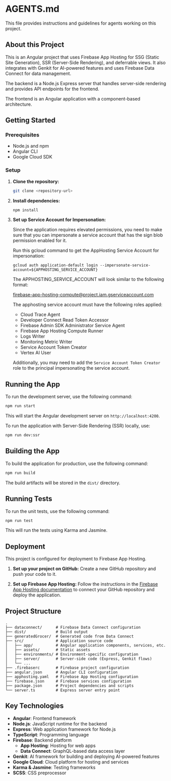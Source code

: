 # AGENTS.md

This file provides instructions and guidelines for agents working on this project.

## About this Project

This is an Angular project that uses Firebase App Hosting for SSG (Static Site Generation), SSR (Server-Side Rendering), and deferrable views. It also integrates with Genkit for AI-powered features and uses Firebase Data Connect for data management.

The backend is a Node.js Express server that handles server-side rendering and provides API endpoints for the frontend.

The frontend is an Angular application with a component-based architecture.

## Getting Started

### Prerequisites

- Node.js and npm
- Angular CLI
- Google Cloud SDK

### Setup

1.  **Clone the repository:**
    ```bash
    git clone <repository-url>
    ```

2.  **Install dependencies:**
    ```bash
    npm install
    ```

3.  **Set up Service Account for Impersonation:**

    Since the application requires elevated permissions, you need to make sure that you can impersonate a service account that has the sign blob permission enabled for it.

    Run this gcloud command to get the AppHosting Service Account for impersonation:

    ```
    gcloud auth application-default login --impersonate-service-account=${APPHOSTING_SERVICE_ACCOUNT}
    ```

    The APPHOSTING_SERVICE_ACCOUNT will look similar to the following format:

    firebase-app-hosting-compute@project.iam.gserviceaccount.com

    The apphosting service account must have the following roles applied:

    *   Cloud Trace Agent
    *   Developer Connect Read Token Accessor
    *   Firebase Admin SDK Administrator Service Agent
    *   Firebase App Hosting Compute Runner
    *   Logs Writer
    *   Monitoring Metric Writer
    *   Service Account Token Creator
    *   Vertex AI User

    Additionally, you may need to add the `Service Account Token Creator` role to the principal impersonating the service account.

## Running the App

To run the development server, use the following command:

```bash
npm run start
```

This will start the Angular development server on `http://localhost:4200`.

To run the application with Server-Side Rendering (SSR) locally, use:

```bash
npm run dev:ssr
```

## Building the App

To build the application for production, use the following command:

```bash
npm run build
```

The build artifacts will be stored in the `dist/` directory.

## Running Tests

To run the unit tests, use the following command:

```bash
npm run test
```

This will run the tests using Karma and Jasmine.

## Deployment

This project is configured for deployment to Firebase App Hosting.

1.  **Set up your project on GitHub:**
    Create a new GitHub repository and push your code to it.

2.  **Set up Firebase App Hosting:**
    Follow the instructions in the [Firebase App Hosting documentation](https://firebase.google.com/docs/app-hosting/get-started#step-1:) to connect your GitHub repository and deploy the application.

## Project Structure

```
.
├── dataconnect/      # Firebase Data Connect configuration
├── dist/             # Build output
├── generatedGrocer/  # Generated code from Data Connect
├── src/              # Application source code
│   ├── app/          # Angular application components, services, etc.
│   ├── assets/       # Static assets
│   ├── environments/ # Environment-specific configuration
│   ├── server/       # Server-side code (Express, Genkit flows)
│   └── ...
├── .firebaserc       # Firebase project configuration
├── angular.json      # Angular CLI configuration
├── apphosting.yaml   # Firebase App Hosting configuration
├── firebase.json     # Firebase services configuration
├── package.json      # Project dependencies and scripts
└── server.ts         # Express server entry point
```

## Key Technologies

- **Angular**: Frontend framework
- **Node.js**: JavaScript runtime for the backend
- **Express**: Web application framework for Node.js
- **TypeScript**: Programming language
- **Firebase**: Backend platform
  - **App Hosting**: Hosting for web apps
  - **Data Connect**: GraphQL-based data access layer
- **Genkit**: AI framework for building and deploying AI-powered features
- **Google Cloud**: Cloud platform for hosting and services
- **Karma & Jasmine**: Testing frameworks
- **SCSS**: CSS preprocessor
